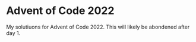 # Advent of Code 2022

My solutiuons for Advent of Code 2022. This will likely be abondened after day 1.
